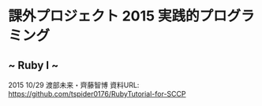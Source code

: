 # 課外プロジェクト 2015 実践的プログラミング
## ~ Ruby I ~
2015 10/29 渡部未来・齊藤智博
資料URL: https://github.com/tspider0176/RubyTutorial-for-SCCP
